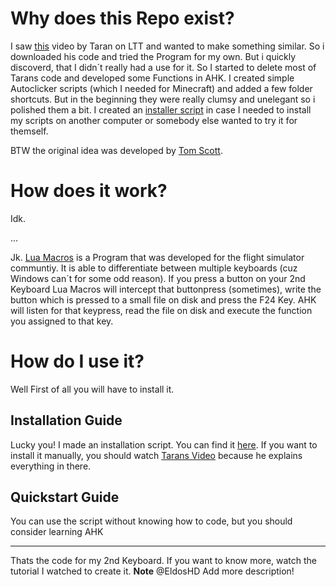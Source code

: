 # Why does this Repo exist?
I saw [this](https://www.youtube.com/watch?v=Arn8ExQ2Gjg) video by Taran on LTT and wanted to make something similar. So i downloaded his code and tried the Program for my own. But i quickly discoverd, that I didn´t really had a use for it. So I started to delete most of Tarans code and developed some Functions in AHK. I created simple Autoclicker scripts (which I needed for Minecraft) and added a few folder shortcuts. But in the beginning they were really clumsy and unelegant so i polished them a bit. I created an [installer script](https://github.com/EldosHD/myInstallers) in case I needed to install my scripts on another computer or somebody else wanted to try it for themself.

BTW the original idea was developed by [Tom Scott](https://www.youtube.com/watch?v=lIFE7h3m40U&feature=emb_title).

# How does it work?
Idk.

...

Jk. [Lua Macros](http://www.hidmacros.eu/forum/viewtopic.php?f=10&t=241#p794) is a Program that was developed for the flight simulator communtiy. It is able to differentiate between multiple keyboards (cuz Windows can´t for some odd reason). If you press a button on your 2nd Keyboard Lua Macros will intercept that buttonpress (sometimes), write the button which is pressed to a small file on disk and press the F24 Key. AHK will listen for that keypress, read the file on disk and execute the function you assigned to that key.

# How do I use it?
Well First of all you will have to install it.

## Installation Guide
Lucky you! I made an installation script. You can find it [here](https://github.com/EldosHD/myInstallers).
If you want to install it manually, you should watch [Tarans Video](https://www.youtube.com/watch?v=Arn8ExQ2Gjg) because he explains everything in there.

## Quickstart Guide
You can use the script without knowing how to code, but you should consider learning AHK 

--------------------------------------------------------------------------------------------------------
Thats the code for my 2nd Keyboard. If you want to know more, watch the tutorial I watched to create it. 
**Note** @EldosHD Add more description!
